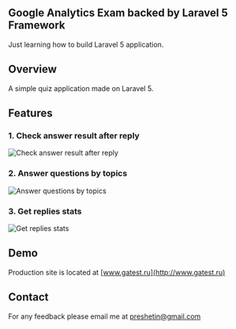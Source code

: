 ## Google Analytics Exam backed by Laravel 5 Framework

Just learning how to build Laravel 5 application.

## Overview

A simple quiz application made on Laravel 5.

## Features

### 1. Check answer result after reply
![Check answer result after reply](http://www.gatest.ru/images/slider_image_1.png)

### 2. Answer questions by topics
![Answer questions by topics](http://www.gatest.ru/images/slider_image_2.png)

### 3. Get replies stats
![Get replies stats](http://www.gatest.ru/images/slider_image_3.png)

## Demo

Production site is located at  [www.gatest.ru](http://www.gatest.ru)

## Contact

For any feedback please email me at preshetin@gmail.com
